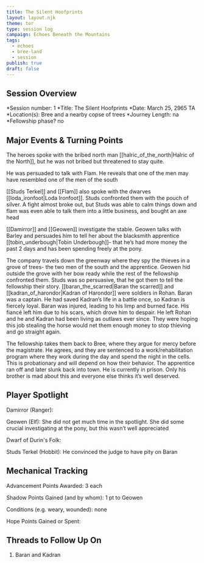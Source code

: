 ```yaml
---
title: The Silent Hoofprints
layout: layout.njk
theme: tor
type: session log
campaign: Echoes Beneath the Mountains
tags:
  - echoes
  - bree-land
  - session
publish: true
draft: false
---
```


## Session Overview
*Session number: 1
*Title: The Silent Hoofprints
*Date: March 25, 2965 TA
*Location(s): Bree and a nearby copse of trees
*Journey Length: na
*Fellowship phase? no

## Major Events & Turning Points
<p class="dropcap"> The heroes spoke with the bribed north man [[halric_of_the_north|Halric of the North]], but he was not bribed but threatened to stay quite.</p> He was persuaded to talk with Flam. He reveals that one of the men may have resembled one of the men of the south

[[Studs Terkel]] and [[Flam]] also spoke with the dwarves [[loda_ironfoot|Loda Ironfoot]]. Studs confronted them with the pouch of silver. A fight almost broke out, but Studs was able to calm things down and flam was even able to talk them into a little business, and bought an axe head

[[Damirror]] and [[Geowen]] investigate the stable. Geowen talks with Barley and persuades him to tell her about the blacksmith apprentice [[tobin_underbough|Tobin Underbough]]- that he’s had more money the past 2 days and has been spending freely at the pony.

The company travels down the greenway where they spy the thieves in a grove of trees- the two men of the south and the apprentice. Geowen hid outside the grove with her bow ready while the rest of the fellowship confronted them. Studs was so persuasive, that he got them to tell the fellowship their story. [[baran_the_scarred|Baran the scarred]] and [[kadran_of_harondor|Kadran of Harondor]] were soldiers in Rohan. Baran was a captain. He had saved Kadran’s life in a battle once, so Kadran is fiercely loyal. Baran was injured, leading to his limp and burned face. His fiancé left him due to his scars, which drove him to despair. He left Rohan and he and Kadran had been living as outlaws ever since. They were hoping this job stealing the horse would net them enough money to stop thieving and go straight again.

The fellowship takes them back to Bree, where they argue for mercy before the magistrate. He agrees, and they are sentenced to a work/rehabilitation program where they work during the day and spend the night in the cells. This is probationary and will depend on how their behavior. The apprentice ran off and later slunk back into town. He is currently in prison. Only his brother is mad about this and everyone else thinks it’s well deserved.

## Player Spotlight
Damirror (Ranger):

Geowen (Elf): She did not get much time in the spotlight. She did some crucial investigating at the pony, but this wasn’t well appreciated

Dwarf of Durin's Folk:

Studs Terkel (Hobbit): He convinced the judge to have pity on Baran

## Mechanical Tracking
Advancement Points Awarded: 3 each

Shadow Points Gained (and by whom): 1 pt to Geowen

Conditions (e.g. weary, wounded): none

Hope Points Gained or Spent:

## Threads to Follow Up On
1. Baran and Kadran
